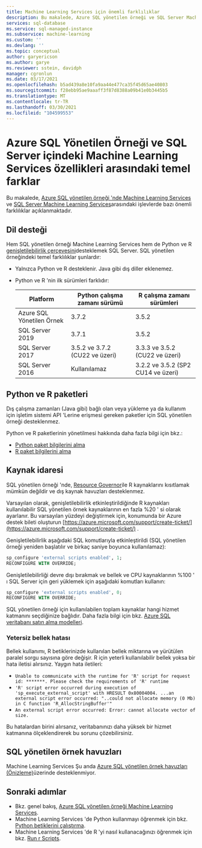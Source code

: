 ```yaml
---
title: Machine Learning Services için önemli farklılıklar
description: Bu makalede, Azure SQL yönetilen örneği ve SQL Server Machine Learning Services arasındaki temel farklılıklar açıklanmaktadır Machine Learning Services.
services: sql-database
ms.service: sql-managed-instance
ms.subservice: machine-learning
ms.custom: ''
ms.devlang: ''
ms.topic: conceptual
author: garyericson
ms.author: garye
ms.reviewer: sstein, davidph
manager: cgronlun
ms.date: 03/17/2021
ms.openlocfilehash: b5ad439a8e10fa9aa44e477ca35f45d65ae40803
ms.sourcegitcommit: f28ebb95ae9aaaff3f87d8388a09b41e0b3445b5
ms.translationtype: MT
ms.contentlocale: tr-TR
ms.lasthandoff: 03/30/2021
ms.locfileid: "104599553"
---
```

# <a name="key-differences-between-machine-learning-services-in-azure-sql-managed-instance-and-sql-server"></a>Azure SQL Yönetilen Örneği ve SQL Server içindeki Machine Learning Services özellikleri arasındaki temel farklar

Bu makalede, [Azure SQL yönetilen örneği 'nde Machine Learning Services](machine-learning-services-overview.md) ve [SQL Server Machine Learning Services](https://docs.microsoft.com/sql/advanced-analytics/what-is-sql-server-machine-learning)arasındaki işlevlerde bazı önemli farklılıklar açıklanmaktadır.

## <a name="language-support"></a>Dil desteği

Hem SQL yönetilen örneği Machine Learning Services hem de Python ve R [genişletilebilirlik çerçevesini](/sql/machine-learning/concepts/extensibility-framework)desteklemek SQL Server. SQL yönetilen örneğindeki temel farklılıklar şunlardır:

- Yalnızca Python ve R desteklenir. Java gibi dış diller eklenemez.

- Python ve R 'nin ilk sürümleri farklıdır:

  | Platform                   | Python çalışma zamanı sürümü           | R çalışma zamanı sürümleri                   |
  |----------------------------|----------------------------------|--------------------------------------|
  | Azure SQL Yönetilen Örnek | 3.7.2                            | 3.5.2                                |
  | SQL Server 2019            | 3.7.1                            | 3.5.2                                |
  | SQL Server 2017            | 3.5.2 ve 3.7.2 (CU22 ve üzeri) | 3.3.3 ve 3.5.2 (CU22 ve üzeri)     |
  | SQL Server 2016            | Kullanılamaz                    | 3.2.2 ve 3.5.2 (SP2 CU14 ve üzeri) |

## <a name="python-and-r-packages"></a>Python ve R paketleri

Dış çalışma zamanları (Java gibi) bağlı olan veya yükleme ya da kullanım için işletim sistemi API 'Lerine erişmesi gereken paketler için SQL yönetilen örneği desteklenmez.

Python ve R paketlerinin yönetilmesi hakkında daha fazla bilgi için bkz.:

- [Python paket bilgilerini alma](https://docs.microsoft.com/sql/machine-learning/package-management/python-package-information?context=/azure/azure-sql/managed-instance/context/ml-context&view=azuresqldb-mi-current&preserve-view=true)
- [R paket bilgilerini alma](https://docs.microsoft.com/sql/machine-learning/package-management/r-package-information?context=/azure/azure-sql/managed-instance/context/ml-context&view=azuresqldb-mi-current&preserve-view=true)

## <a name="resource-governance"></a>Kaynak idaresi

SQL yönetilen örneği 'nde, [Resource Governor](/sql/relational-databases/resource-governor/resource-governor?view=azuresqldb-mi-current&preserve-view=true)ile R kaynaklarını kısıtlamak mümkün değildir ve dış kaynak havuzları desteklenmez.

Varsayılan olarak, genişletilebilirlik etkinleştirildiğinde R kaynakları kullanılabilir SQL yönetilen örnek kaynaklarının en fazla %20 ' si olarak ayarlanır. Bu varsayılan yüzdeyi değiştirmek için, konumunda bir Azure destek bileti oluşturun [https://azure.microsoft.com/support/create-ticket/](https://azure.microsoft.com/support/create-ticket/) .

Genişletilebilirlik aşağıdaki SQL komutlarıyla etkinleştirildi (SQL yönetilen örneği yeniden başlatılır ve birkaç saniye boyunca kullanılamaz):

```sql
sp_configure 'external scripts enabled', 1;
RECONFIGURE WITH OVERRIDE;
```

Genişletilebilirliği devre dışı bırakmak ve bellek ve CPU kaynaklarının %100 ' ı SQL Server için geri yüklemek için aşağıdaki komutları kullanın:

```sql
sp_configure 'external scripts enabled', 0;
RECONFIGURE WITH OVERRIDE;
```

SQL yönetilen örneği için kullanılabilen toplam kaynaklar hangi hizmet katmanını seçdiğinize bağlıdır. Daha fazla bilgi için bkz. [Azure SQL veritabanı satın alma modelleri](/azure/sql-database/sql-database-service-tiers).

### <a name="insufficient-memory-error"></a>Yetersiz bellek hatası

Bellek kullanımı, R betiklerinizde kullanılan bellek miktarına ve yürütülen paralel sorgu sayısına göre değişir. R için yeterli kullanılabilir bellek yoksa bir hata iletisi alırsınız. Yaygın hata iletileri:

- `Unable to communicate with the runtime for 'R' script for request id: *******. Please check the requirements of 'R' runtime`
- `'R' script error occurred during execution of 'sp_execute_external_script' with HRESULT 0x80004004. ...an external script error occurred: "..could not allocate memory (0 Mb) in C function 'R_AllocStringBuffer'"`
- `An external script error occurred: Error: cannot allocate vector of size.`

Bu hatalardan birini alırsanız, veritabanınızı daha yüksek bir hizmet katmanına ölçeklendirerek bu sorunu çözebilirsiniz.

## <a name="sql-managed-instance-pools"></a>SQL yönetilen örnek havuzları

Machine Learning Services Şu anda [Azure SQL yönetilen örnek havuzları (Önizleme)](instance-pools-overview.md)üzerinde desteklenmiyor.

## <a name="next-steps"></a>Sonraki adımlar

- Bkz. genel bakış, [Azure SQL yönetilen örneği Machine Learning Services](machine-learning-services-overview.md).
- Machine Learning Services 'de Python kullanmayı öğrenmek için bkz. [Python betiklerini çalıştırma](/sql/machine-learning/tutorials/quickstart-python-create-script?context=/azure/azure-sql/managed-instance/context/ml-context&view=azuresqldb-mi-current&preserve-view=true).
- Machine Learning Services 'de R 'yi nasıl kullanacağınızı öğrenmek için bkz. [Run r Scripts](/sql/machine-learning/tutorials/quickstart-r-create-script?context=/azure/azure-sql/managed-instance/context/ml-context&view=azuresqldb-mi-current&preserve-view=true).
